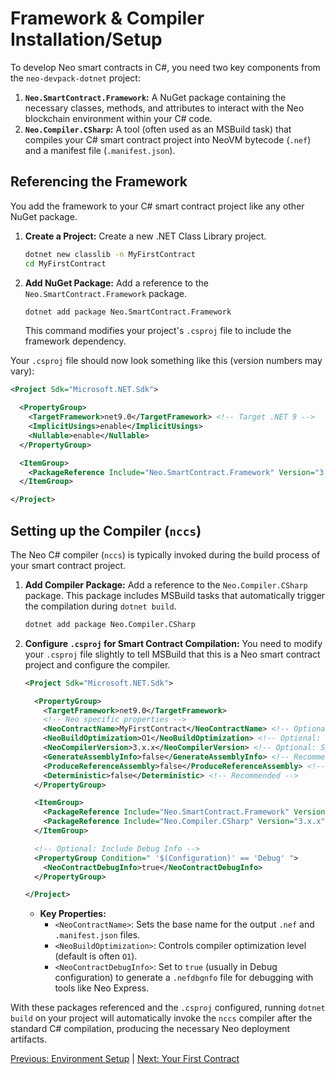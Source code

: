 # Framework & Compiler Installation/Setup

To develop Neo smart contracts in C#, you need two key components from the `neo-devpack-dotnet` project:

1.  **`Neo.SmartContract.Framework`:** A NuGet package containing the necessary classes, methods, and attributes to interact with the Neo blockchain environment within your C# code.
2.  **`Neo.Compiler.CSharp`:** A tool (often used as an MSBuild task) that compiles your C# smart contract project into NeoVM bytecode (`.nef`) and a manifest file (`.manifest.json`).

## Referencing the Framework

You add the framework to your C# smart contract project like any other NuGet package.

1.  **Create a Project:** Create a new .NET Class Library project.
    ```bash
    dotnet new classlib -n MyFirstContract
    cd MyFirstContract
    ```
2.  **Add NuGet Package:** Add a reference to the `Neo.SmartContract.Framework` package.
    ```bash
    dotnet add package Neo.SmartContract.Framework
    ```
    This command modifies your project's `.csproj` file to include the framework dependency.

Your `.csproj` file should now look something like this (version numbers may vary):

```xml
<Project Sdk="Microsoft.NET.Sdk">

  <PropertyGroup>
    <TargetFramework>net9.0</TargetFramework> <!-- Target .NET 9 -->
    <ImplicitUsings>enable</ImplicitUsings>
    <Nullable>enable</Nullable>
  </PropertyGroup>

  <ItemGroup>
    <PackageReference Include="Neo.SmartContract.Framework" Version="3.x.x" />
  </ItemGroup>

</Project>
```

## Setting up the Compiler (`nccs`)

The Neo C# compiler (`nccs`) is typically invoked during the build process of your smart contract project.

1.  **Add Compiler Package:** Add a reference to the `Neo.Compiler.CSharp` package. This package includes MSBuild tasks that automatically trigger the compilation during `dotnet build`.
    ```bash
    dotnet add package Neo.Compiler.CSharp
    ```

2.  **Configure `.csproj` for Smart Contract Compilation:**
    You need to modify your `.csproj` file slightly to tell MSBuild that this is a Neo smart contract project and configure the compiler.

    ```xml
    <Project Sdk="Microsoft.NET.Sdk">

      <PropertyGroup>
        <TargetFramework>net9.0</TargetFramework>
        <!-- Neo specific properties -->
        <NeoContractName>MyFirstContract</NeoContractName> <!-- Optional: Name for output files -->
        <NeoBuildOptimization>O1</NeoBuildOptimization> <!-- Optional: Optimization level (O0, O1) -->
        <NeoCompilerVersion>3.x.x</NeoCompilerVersion> <!-- Optional: Specify compiler version if needed -->
        <GenerateAssemblyInfo>false</GenerateAssemblyInfo> <!-- Recommended -->
        <ProduceReferenceAssembly>false</ProduceReferenceAssembly> <!-- Recommended -->
        <Deterministic>false</Deterministic> <!-- Recommended -->
      </PropertyGroup>

      <ItemGroup>
        <PackageReference Include="Neo.SmartContract.Framework" Version="3.x.x" />
        <PackageReference Include="Neo.Compiler.CSharp" Version="3.x.x" />
      </ItemGroup>

      <!-- Optional: Include Debug Info -->
      <PropertyGroup Condition=" '$(Configuration)' == 'Debug' ">
        <NeoContractDebugInfo>true</NeoContractDebugInfo>
      </PropertyGroup>

    </Project>
    ```

    *   **Key Properties:**
        *   `<NeoContractName>`: Sets the base name for the output `.nef` and `.manifest.json` files.
        *   `<NeoBuildOptimization>`: Controls compiler optimization level (default is often `O1`).
        *   `<NeoContractDebugInfo>`: Set to `true` (usually in Debug configuration) to generate a `.nefdbgnfo` file for debugging with tools like Neo Express.

With these packages referenced and the `.csproj` configured, running `dotnet build` on your project will automatically invoke the `nccs` compiler after the standard C# compilation, producing the necessary Neo deployment artifacts.

[Previous: Environment Setup](./01-setup.md) | [Next: Your First Contract](./03-first-contract.md)